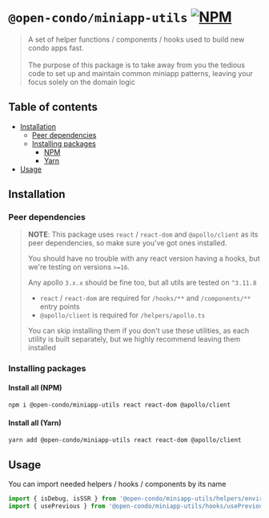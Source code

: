 [npm-badge-link]: https://img.shields.io/npm/v/@open-condo/miniapp-utils?style=flat-square
[npm-pkg-link]: https://www.npmjs.com/package/@open-condo/miniapp-utils

# `@open-condo/miniapp-utils` [![NPM][npm-badge-link]][npm-pkg-link]
> A set of helper functions / components / hooks used to build new condo apps fast. \
> \
> The purpose of this package is to take away from you the tedious code
> to set up and maintain common miniapp patterns, leaving your focus solely on the domain logic


## Table of contents
- [Installation](#installation)
    - [Peer dependencies](#peer-dependencies)
    - [Installing packages](#installing-packages)
        - [NPM](#install-all-npm)
        - [Yarn](#install-all-yarn)
- [Usage](#usage)

## Installation

### Peer dependencies
> **NOTE**: This package uses `react` / `react-dom` and `@apollo/client` as its peer dependencies,
> so make sure you've got ones installed. 
> 
> You should have no trouble with any react version having a hooks,
> but we're testing on versions `>=16`. 
> 
> Any apollo `3.x.x` should be fine too, but all utils are tested on `^3.11.8`
> 
> - `react` / `react-dom` are required for `/hooks/**` and `/components/**` entry points
> - `@apollo/client` is required for `/helpers/apollo.ts`
> 
> You can skip installing them if you don't use these utilities, as each utility is built separately, 
> but we highly recommend leaving them installed

### Installing packages

#### Install all (NPM)
```bash
npm i @open-condo/miniapp-utils react react-dom @apollo/client
```

#### Install all (Yarn)
```bash
yarn add @open-condo/miniapp-utils react react-dom @apollo/client
```

## Usage
You can import needed helpers / hooks / components by its name
```typescript
import { isDebug, isSSR } from '@open-condo/miniapp-utils/helpers/environment'
import { usePrevious } from '@open-condo/miniapp-utils/hooks/usePrevious'
```